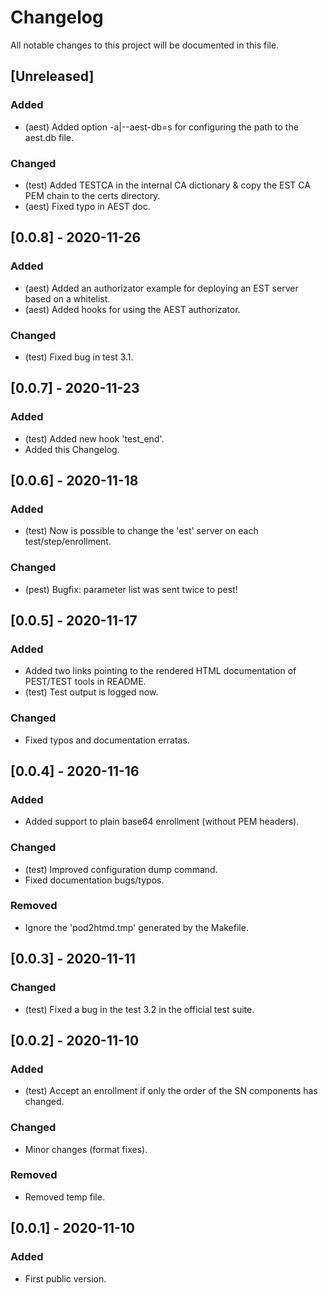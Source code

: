 # Changelog

All notable changes to this project will be documented in this file.

## [Unreleased]

### Added

- (aest) Added option -a|--aest-db=s for configuring the path to the aest.db
  file.

### Changed

- (test) Added TESTCA in the internal CA dictionary & copy the EST CA PEM chain
  to the certs directory.
- (aest) Fixed typo in AEST doc.

## [0.0.8] - 2020-11-26

### Added

- (aest) Added an authorizator example for deploying an EST server based on a
  whitelist.
- (aest) Added hooks for using the AEST authorizator.

### Changed

- (test) Fixed bug in test 3.1.

## [0.0.7] - 2020-11-23

### Added

- (test) Added new hook 'test_end'.
- Added this Changelog.

## [0.0.6] - 2020-11-18

### Added

- (test) Now is possible to change the 'est' server on each
test/step/enrollment.

### Changed

- (pest) Bugfix: parameter list was sent twice to pest!

## [0.0.5] - 2020-11-17

### Added

- Added two links pointing to the rendered HTML documentation of PEST/TEST
tools in README.
- (test) Test output is logged now.

### Changed

- Fixed typos and documentation erratas.

## [0.0.4] - 2020-11-16

### Added

- Added support to plain base64 enrollment (without PEM headers).

### Changed

- (test) Improved configuration dump command.
- Fixed documentation bugs/typos.

### Removed

- Ignore the 'pod2htmd.tmp' generated by the Makefile.

## [0.0.3] - 2020-11-11

### Changed

- (test) Fixed a bug in the test 3.2 in the official test suite.

## [0.0.2] - 2020-11-10

### Added

- (test) Accept an enrollment if only the order of the SN components has
changed.

### Changed

- Minor changes (format fixes).

### Removed

- Removed temp file.

## [0.0.1] - 2020-11-10

### Added

- First public version.
